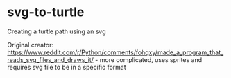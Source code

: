 # svg-to-turtle
Creating a turtle path using an svg

Original creator: https://www.reddit.com/r/Python/comments/fohqxy/made_a_program_that_reads_svg_files_and_draws_it/ - more complicated, uses sprites and requires svg file to be in a specific format
